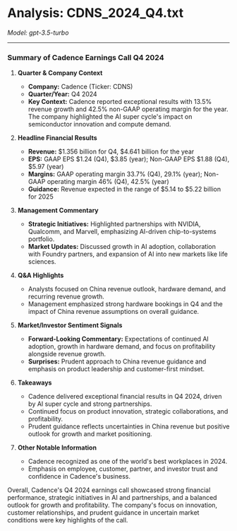 # Analysis: CDNS_2024_Q4.txt

*Model: gpt-3.5-turbo*

---

### Summary of Cadence Earnings Call Q4 2024

1. **Quarter & Company Context**
   - **Company:** Cadence (Ticker: CDNS)
   - **Quarter/Year:** Q4 2024
   - **Key Context:** Cadence reported exceptional results with 13.5% revenue growth and 42.5% non-GAAP operating margin for the year. The company highlighted the AI super cycle's impact on semiconductor innovation and compute demand.

2. **Headline Financial Results**
   - **Revenue:** $1.356 billion for Q4, $4.641 billion for the year
   - **EPS:** GAAP EPS $1.24 (Q4), $3.85 (year); Non-GAAP EPS $1.88 (Q4), $5.97 (year)
   - **Margins:** GAAP operating margin 33.7% (Q4), 29.1% (year); Non-GAAP operating margin 46% (Q4), 42.5% (year)
   - **Guidance:** Revenue expected in the range of $5.14 to $5.22 billion for 2025

3. **Management Commentary**
   - **Strategic Initiatives:** Highlighted partnerships with NVIDIA, Qualcomm, and Marvell, emphasizing AI-driven chip-to-systems portfolio.
   - **Market Updates:** Discussed growth in AI adoption, collaboration with Foundry partners, and expansion of AI into new markets like life sciences.

4. **Q&A Highlights**
   - Analysts focused on China revenue outlook, hardware demand, and recurring revenue growth.
   - Management emphasized strong hardware bookings in Q4 and the impact of China revenue assumptions on overall guidance.

5. **Market/Investor Sentiment Signals**
   - **Forward-Looking Commentary:** Expectations of continued AI adoption, growth in hardware demand, and focus on profitability alongside revenue growth.
   - **Surprises:** Prudent approach to China revenue guidance and emphasis on product leadership and customer-first mindset.

6. **Takeaways**
   - Cadence delivered exceptional financial results in Q4 2024, driven by AI super cycle and strong partnerships.
   - Continued focus on product innovation, strategic collaborations, and profitability.
   - Prudent guidance reflects uncertainties in China revenue but positive outlook for growth and market positioning.

7. **Other Notable Information**
   - Cadence recognized as one of the world's best workplaces in 2024.
   - Emphasis on employee, customer, partner, and investor trust and confidence in Cadence's business.

Overall, Cadence's Q4 2024 earnings call showcased strong financial performance, strategic initiatives in AI and partnerships, and a balanced outlook for growth and profitability. The company's focus on innovation, customer relationships, and prudent guidance in uncertain market conditions were key highlights of the call.